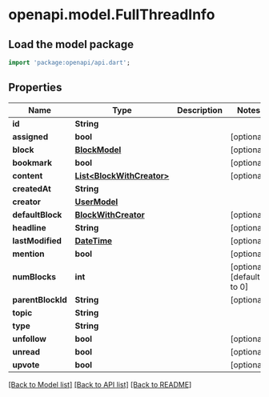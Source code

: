 # openapi.model.FullThreadInfo

## Load the model package
```dart
import 'package:openapi/api.dart';
```

## Properties
Name | Type | Description | Notes
------------ | ------------- | ------------- | -------------
**id** | **String** |  | 
**assigned** | **bool** |  | [optional] 
**block** | [**BlockModel**](BlockModel.md) |  | [optional] 
**bookmark** | **bool** |  | [optional] 
**content** | [**List&lt;BlockWithCreator&gt;**](BlockWithCreator.md) |  | [optional] 
**createdAt** | **String** |  | 
**creator** | [**UserModel**](UserModel.md) |  | 
**defaultBlock** | [**BlockWithCreator**](BlockWithCreator.md) |  | [optional] 
**headline** | **String** |  | [optional] 
**lastModified** | [**DateTime**](DateTime.md) |  | [optional] 
**mention** | **bool** |  | [optional] 
**numBlocks** | **int** |  | [optional] [default to 0]
**parentBlockId** | **String** |  | [optional] 
**topic** | **String** |  | 
**type** | **String** |  | 
**unfollow** | **bool** |  | [optional] 
**unread** | **bool** |  | [optional] 
**upvote** | **bool** |  | [optional] 

[[Back to Model list]](../README.md#documentation-for-models) [[Back to API list]](../README.md#documentation-for-api-endpoints) [[Back to README]](../README.md)



